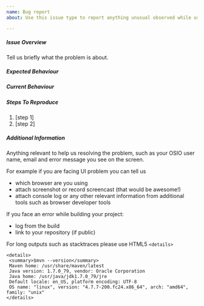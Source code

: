 ```yaml
---
name: Bug report
about: Use this issue type to report anything unusual observed while using Openshift.io

---
```


<!--
Thanks for interest in Openshift.io and apologies for making your experience not yet as awesome as we strive for.  

Please follow template provided below to report a bug you have encountered and we will make sure to improve it.

YOU CAN DELETE THIS TEXT BEFORE SUBMITTING THE ISSUE
-->

##### Issue Overview

Tell us briefly what the problem is about.

##### Expected Behaviour

##### Current Behaviour

##### Steps To Reproduce

1. [step 1]
2. [step 2]

##### Additional Information

Anything relevant to help us resolving the problem, such as your OSIO user name, email and error message you see on the screen. 

For example if you are facing UI problem you can tell us

  * which browser are you using
  * attach screenshot or record screencast (that would be awesome!)
  * attach console log or any other relevant information from additional tools such as browser developer tools

If you face an error while building your project:

  * log from the build
  * link to your repository (if public)

For long outputs such as stacktraces please use HTML5 `<details>`

```
<details>
 <summary>$mvn --version</summary>
 Maven home: /usr/share/maven/latest
 Java version: 1.7.0_79, vendor: Oracle Corporation
 Java home: /usr/java/jdk1.7.0_79/jre
 Default locale: en_US, platform encoding: UTF-8
 OS name: "linux", version: "4.7.7-200.fc24.x86_64", arch: "amd64", family: "unix"
</details>
```
